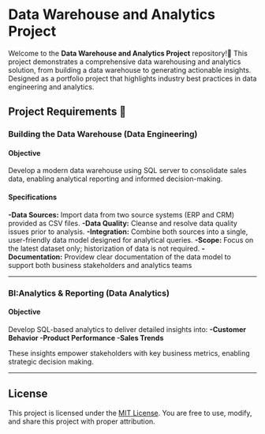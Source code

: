 # Data Warehouse and Analytics Project

Welcome to the **Data Warehouse and Analytics Project** repository!🚀
This project demonstrates a comprehensive data warehousing and analytics solution, from building a data warehouse to generating actionable insights. Designed as a portfolio project that highlights industry best practices in data engineering and analytics.

## Project Requirements 🚀

### Building the Data Warehouse (Data Engineering)

#### Objective
Develop a modern data warehouse using SQL server to consolidate sales data, enabling analytical reporting and informed decision-making. 

#### Specifications
**-Data Sources:** Import data from two source systems (ERP and CRM) provided as CSV files.
**-Data Quality:** Cleanse and resolve data quality issues prior to analysis.
**-Integration:** Combine both sources into a single, user-friendly data model designed for analytical queries.
**-Scope:** Focus on the latest dataset only; historization of data is not required.
**-Documentation:** Providew clear documentation of the data model to support both business stakeholders and analytics teams


----

### BI:Analytics & Reporting (Data Analytics)

#### Objective
Develop SQL-based analytics to deliver detailed insights into:
**-Customer Behavior
-Product Performance
-Sales Trends**

These insights empower stakeholders with key business metrics, enabling strategic decision making. 

---

## License

This project is licensed under the [MIT License](License). You are free to use, modify, and share this project with proper attribution.

